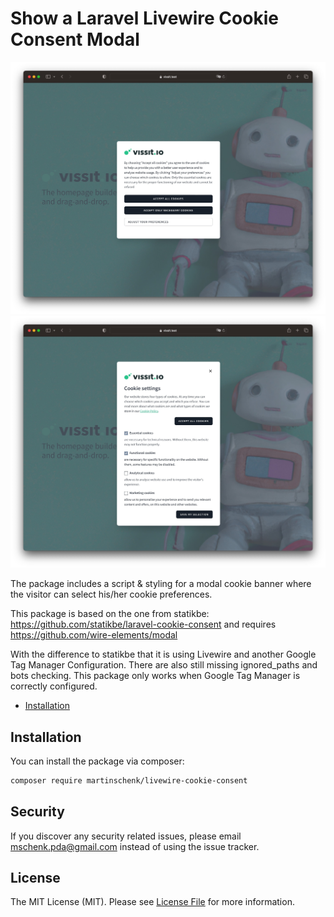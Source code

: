 # Show a Laravel Livewire Cookie Consent Modal

![Modal cookie consent](docs/img/livewire-cookie-consent-modal1.jpg "Modal 1 for Cookie consent")
![Preferences Modal](docs/img/livewire-cookie-consent-modal2.jpg "Modal 2 preferences for cookie consent")


The package includes a script & styling for a modal cookie banner where the visitor can select his/her cookie preferences.

This package is based on the one from statikbe: https://github.com/statikbe/laravel-cookie-consent and requires https://github.com/wire-elements/modal

With the difference to statikbe that it is using Livewire and another Google Tag Manager Configuration.
There are also still missing ignored_paths and bots checking.
This package only works when Google Tag Manager is correctly configured.


* [Installation](#installation)

[//]: # (* [Usage]&#40;#usage&#41;)

[//]: # (* [Customising the dialog texts]&#40;#customising-the-dialog-texts&#41;)

[//]: # (    + [Customising the dialog contents]&#40;#customising-the-dialog-contents&#41;)

[//]: # (    + [Publishing]&#40;#publishing&#41;)

[//]: # (        - [Config]&#40;#config&#41;)

[//]: # (        - [Translations]&#40;#translations&#41;)

[//]: # (        - [Views]&#40;#views&#41;)

[//]: # (* [Configure Google Tag Manager]&#40;#configure-google-tag-manager&#41;)

[//]: # (* [Security]&#40;#security&#41;)

[//]: # (* [License]&#40;#license&#41;)


## Installation

You can install the package via composer:

``` bash
composer require martinschenk/livewire-cookie-consent
```

[//]: # (The package will automatically register itself.)

[//]: # ()
[//]: # (First of all **you need to** publish the javascript and css files:)

[//]: # (```bash)

[//]: # (php artisan vendor:publish --provider="Statikbe\CookieConsent\CookieConsentServiceProvider" --tag="public")

[//]: # (```)

[//]: # ()
[//]: # (Include the css/cookie-consent.css into your base.blade.php or any other base template you use.)

[//]: # (```)

[//]: # (<link rel="stylesheet" type="text/css" href="{{asset&#40;"vendor/cookie-consent/css/cookie-consent.css"&#41;}}">)

[//]: # (```)

[//]: # ()
[//]: # (The javascript file is included in the cookie snippet and will be added at the end of your body.)

[//]: # (## Usage)

[//]: # ()
[//]: # (Instead of including a snippet in your view, we will automatically add it. This is done using middleware using two methods:)

[//]: # ()
[//]: # (1. The first option: include it in your entire project using the kernel:)

[//]: # ()
[//]: # (```php)

[//]: # (// app/Http/Kernel.php)

[//]: # ()
[//]: # (class Kernel extends HttpKernel)

[//]: # ({)

[//]: # (    protected $middleware = [)

[//]: # (        // ...)

[//]: # (        \Statikbe\CookieConsent\CookieConsentMiddleware::class,)

[//]: # (    ];)

[//]: # ()
[//]: # (    // ...)

[//]: # (})

[//]: # (```)

[//]: # ()
[//]: # (2. The second option: include it as a route middleware and add this to any route you want.)

[//]: # ()
[//]: # (```php)

[//]: # (// app/Http/Kernel.php)

[//]: # ()
[//]: # (class Kernel extends HttpKernel)

[//]: # ({)

[//]: # (    // ...)

[//]: # (    )
[//]: # (    protected $routeMiddleware = [)

[//]: # (        // ...)

[//]: # (        'cookie-consent' => \Statikbe\CookieConsent\CookieConsentMiddleware::class,)

[//]: # (    ];)

[//]: # (})

[//]: # ()
[//]: # ()
[//]: # (// routes/web.php)

[//]: # (Route::group&#40;[)

[//]: # (    'middleware' => ['cookie-consent'])

[//]: # (], function&#40;&#41;{)

[//]: # (    // ...)

[//]: # (}&#41;;)

[//]: # (```)

[//]: # ()
[//]: # (This will add `cookieConsent::index` to the content of your response right before the closing body tag.)

[//]: # ()
[//]: # (## Customising the dialog texts)

[//]: # ()
[//]: # (If you want to modify the text shown in the dialog you can publish the lang-files with this command:)

[//]: # ()
[//]: # (```bash)

[//]: # (php artisan vendor:publish --provider="Statikbe\CookieConsent\CookieConsentServiceProvider" --tag="lang")

[//]: # (```)

[//]: # ()
[//]: # (This will publish this file to `resources/lang/vendor/cookieConsent/en/texts.php`.)

[//]: # ( ```php)

[//]: # ( )
[//]: # ( return [)

[//]: # (     'alert_title' => 'Deze website gebruikt cookies',)

[//]: # (     'setting_analytics' => 'Analytische cookies',)

[//]: # ( ];)

[//]: # ( ```)

[//]: # ()
[//]: # (If you want to translate the values to, for example, English, just copy that file over to `resources/lang/vendor/cookieConsent/fr/texts.php` and fill in the English translations.)

[//]: # ()
[//]: # (### Customising the dialog contents)

[//]: # ()
[//]: # (If you need full control over the contents of the dialog. You can publish the views of the package:)

[//]: # ()
[//]: # (```bash)

[//]: # (php artisan vendor:publish --provider="Statikbe\CookieConsent\CookieConsentServiceProvider" --tag="views")

[//]: # (```)

[//]: # ()
[//]: # (This will copy the `index`  view file over to `resources/views/vendor/cookieConsent`.)

[//]: # ()
[//]: # (The `cookie-settings` view file is just a snippet you need to place somewhere onto your page. Most preferably in the footer next to the url of your cookie policy.)

[//]: # ()
[//]: # (```html )

[//]: # (<a href="javascript:void&#40;0&#41;" class="js-lcc-settings-toggle">@lang&#40;'cookie-consent::texts.alert_settings'&#41;</a>)

[//]: # (```)

[//]: # ()
[//]: # (This gives your visitor the opportunity to change the settings again.)

[//]: # (### Publishing)

[//]: # (#### Config)

[//]: # ()
[//]: # (```bash)

[//]: # (php artisan vendor:publish --provider="Statikbe\CookieConsent\CookieConsentServiceProvider" --tag="config")

[//]: # (```)

[//]: # (This is the contents of the published config-file:)

[//]: # (This will read the policy urls from your env.)

[//]: # (```php)

[//]: # (return [)

[//]: # (    'cookie_key' => '__cookie_consent',)

[//]: # (    'cookie_value_analytics' => '2',)

[//]: # (    'cookie_value_marketing' => '3',)

[//]: # (    'cookie_value_both' => 'true',)

[//]: # (    'cookie_value_none' => 'false',)

[//]: # (    'cookie_expiration_days' => '365',)

[//]: # (    'gtm_event' => 'pageview',)

[//]: # (    'ignored_paths' => [],)

[//]: # (    'policy_url_en' => env&#40;'COOKIE_POLICY_URL_EN', null&#41;,)

[//]: # (    'policy_url_fr' => env&#40;'COOKIE_POLICY_URL_FR', null&#41;,)

[//]: # (    'policy_url_nl' => env&#40;'COOKIE_POLICY_URL_NL', null&#41;,)

[//]: # (];)

[//]: # (```)

[//]: # (You can customize some settings that work with your GTM.)

[//]: # ()
[//]: # (#### Don't show modal on cookie policy page or other pages)

[//]: # (If you don't want the modal to be shown on certain pages you can add the relative url to the ignored paths setting. This also accepts wildcards &#40;see the Laravel `Str::is&#40;&#41;` [helper]&#40;https://laravel.com/docs/9.x/helpers#method-str-is&#41;&#41;.)

[//]: # (```)

[//]: # ('ignored_paths => ['/en/cookie-policy', '/api/documentation*'];)

[//]: # (```)

[//]: # ()
[//]: # (#### Translations)

[//]: # ()
[//]: # (```bash)

[//]: # (php artisan vendor:publish --provider="Statikbe\CookieConsent\CookieConsentServiceProvider" --tag="lang")

[//]: # (```)

[//]: # ()
[//]: # (#### Views)

[//]: # ()
[//]: # (```bash)

[//]: # (php artisan vendor:publish --provider="Statikbe\CookieConsent\CookieConsentServiceProvider" --tag="views")

[//]: # (```)

[//]: # ()
[//]: # (## Configure Google Tag Manager)

[//]: # (All the steps to configure your Google Tag Manager can be found [here]&#40;docs/google-tag-manager.md&#41;.)

[//]: # ()


## Security

If you discover any security related issues, please email [mschenk.pda@gmail.com](mailto:mschenk.pda@gmail.com) instead of using the issue tracker.

## License

The MIT License (MIT). Please see [License File](LICENSE.md) for more information.
